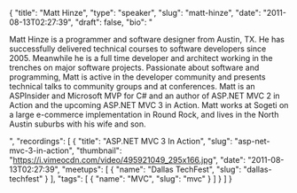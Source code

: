 {
  "title": "Matt Hinze",
  "type": "speaker",
  "slug": "matt-hinze",
  "date": "2011-08-13T02:27:39",
  "draft": false,
  "bio": "<p>Matt Hinze is a programmer and software designer from Austin, TX. He has successfully delivered technical courses to software developers since 2005. Meanwhile he is a full time developer and architect working in the trenches on major software projects. Passionate about software and programming, Matt is active in the developer community and presents technical talks to community groups and at conferences. Matt is an ASPInsider and Microsoft MVP for C# and an author of ASP.NET MVC 2 in Action and the upcoming ASP.NET MVC 3 in Action. Matt works at Sogeti on a large e-commerce implementation in Round Rock, and lives in the North Austin suburbs with his wife and son.</p>",
  "recordings": [
    {
      "title": "ASP.NET MVC 3 In Action",
      "slug": "asp-net-mvc-3-in-action",
      "thumbnail": "https://i.vimeocdn.com/video/495921049_295x166.jpg",
      "date": "2011-08-13T02:27:39",
      "meetups": [
        {
          "name": "Dallas TechFest",
          "slug": "dallas-techfest"
        }
      ],
      "tags": [
        {
          "name": "MVC",
          "slug": "mvc"
        }
      ]
    }
  ]
}